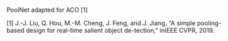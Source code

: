 PoolNet adapted for ACO [1]

[1] J.-J. Liu,  Q. Hou,  M.-M. Cheng,  J. Feng,  and J. Jiang,  “A simple pooling-based design for real-time salient object de-tection,” inIEEE CVPR, 2019.
